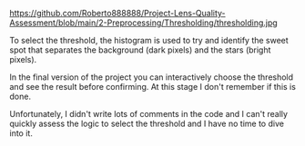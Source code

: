 https://github.com/Roberto888888/Project-Lens-Quality-Assessment/blob/main/2-Preprocessing/Thresholding/thresholding.jpg



To select the threshold, the histogram is used to try and identify the sweet spot that separates the background (dark pixels) and the stars (bright pixels).

In the final version of the project you can interactively choose the threshold and see the result before confirming.
At this stage I don't remember if this is done.

Unfortunately, I didn't write lots of comments in the code and I can't really quickly assess the logic to select the threshold and I have no time to dive into it.
